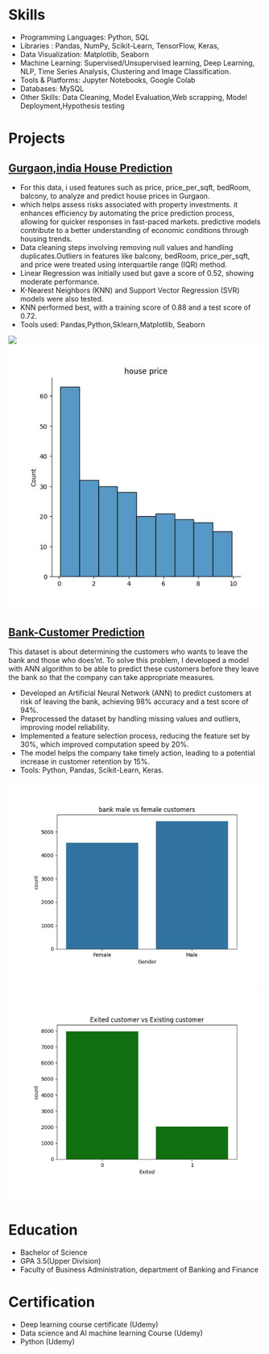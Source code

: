 

# Skills
- Programming Languages: Python, SQL
- Libraries : Pandas, NumPy, Scikit-Learn, TensorFlow, Keras, 
- Data Visualization: Matplotlib, Seaborn
- Machine Learning: Supervised/Unsupervised learning, Deep Learning, NLP, Time Series Analysis, Clustering and Image Classification.
- Tools & Platforms: Jupyter Notebooks, Google Colab
- Databases: MySQL
- Other Skills: Data Cleaning, Model Evaluation,Web scrapping, Model Deployment,Hypothesis testing

# Projects
## [Gurgaon,india House Prediction](Pritex32/Gurgoan-house-price-prediction (github.com))
- For this data, i used features such as  price, price_per_sqft, bedRoom, balcony, to analyze and predict house prices in Gurgaon.
- which helps assess risks associated with property investments. it enhances efficiency by automating the price prediction process, allowing for quicker responses in fast-paced markets. predictive models contribute to a better understanding of economic conditions through housing trends.
- Data cleaning steps involving  removing null values and handling duplicates.Outliers in features like balcony, bedRoom, price_per_sqft, and price were treated using interquartile range (IQR) method.
-	Linear Regression was initially used but gave a score of 0.52, showing moderate performance.
- K-Nearest Neighbors (KNN) and Support Vector Regression (SVR) models were also tested.
- KNN performed best, with a training score of 0.88 and a test score of 0.72.
-	Tools used: Pandas,Python,Sklearn,Matplotlib, Seaborn

![](/main/house%20trend%20pie.jpg)
![](/house%20trend.jpg)

## [Bank-Customer Prediction]( Pritex32/pritex_project (github.com))
This dataset is about determining the customers who wants to leave the bank and those who does’nt. To solve this problem, I developed a model with ANN algorithm to be able to predict these customers before they leave the bank so that the company can take appropriate measures.
- Developed an Artificial Neural Network (ANN) to predict customers at risk of leaving the bank, achieving 98% accuracy and a test score of 94%.
-	Preprocessed the dataset by handling missing values and outliers, improving model reliability.
-	Implemented a feature selection process, reducing the feature set by 30%, which improved computation speed by 20%.
-	The model helps the company take timely action, leading to a potential increase in customer retention by 15%.
-	Tools: Python, Pandas, Scikit-Learn, Keras.

![](https://github.com/Pritex32/prisca.github.io/blob/main/bank%20customer2.jpg)
![](https://github.com/Pritex32/prisca.github.io/blob/main/bank%20customer.jpg)

# Education
- Bachelor of Science                                                                             
- GPA 3.5(Upper Division)
- Faculty of Business Administration, department of Banking and Finance

# Certification                                                                           
- Deep learning course certificate (Udemy)
- Data science and AI machine learning Course (Udemy)
- Python (Udemy)


